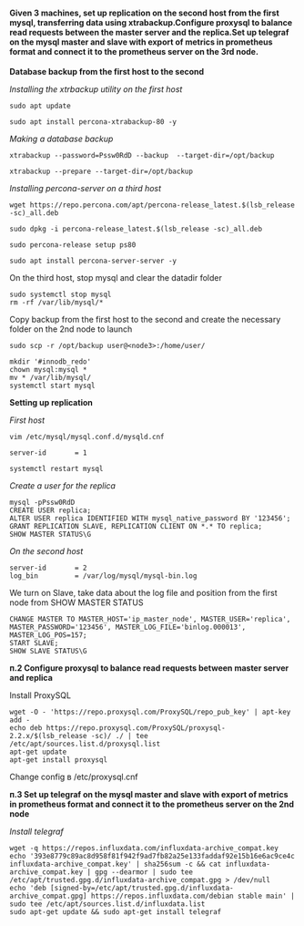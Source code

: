 #### Given 3 machines, set up replication on the second host from the first mysql, transferring data using xtrabackup.Configure proxysql to balance read requests between the master server and the replica.Set up telegraf on the mysql master and slave with export of metrics in prometheus format and connect it to the prometheus server on the 3rd node.

**Database backup from the first host to the second**

*Installing the xtrbackup utility on the first host*

`sudo apt update`

`sudo apt install percona-xtrabackup-80 -y`

*Making a database backup*

`xtrabackup --password=Pssw0RdD --backup  --target-dir=/opt/backup`

`xtrabackup --prepare --target-dir=/opt/backup`

*Installing percona-server on a third host*

`wget https://repo.percona.com/apt/percona-release_latest.$(lsb_release -sc)_all.deb`

`sudo dpkg -i percona-release_latest.$(lsb_release -sc)_all.deb`

`sudo percona-release setup ps80`

`sudo apt install percona-server-server -y`

On the third host, stop mysql and clear the datadir folder

```
sudo systemctl stop mysql
rm -rf /var/lib/mysql/*
```

Copy backup from the first host to the second and create the necessary folder on the 2nd node to launch

`sudo scp -r /opt/backup user@<node3>:/home/user/`

```
mkdir '#innodb_redo'
chown mysql:mysql *
mv * /var/lib/mysql/
systemctl start mysql
```

**Setting up replication**

*First host*

`vim /etc/mysql/mysql.conf.d/mysqld.cnf`

```
server-id       = 1
```
`systemctl restart mysql`

*Create a user for the replica*

```
mysql -pPssw0RdD
CREATE USER replica;
ALTER USER replica IDENTIFIED WITH mysql_native_password BY '123456';
GRANT REPLICATION SLAVE, REPLICATION CLIENT ON *.* TO replica;
SHOW MASTER STATUS\G
```

*On the second host*

```
server-id       = 2
log_bin         = /var/log/mysql/mysql-bin.log
```
We turn on Slave, take data about the log file and position from the first node from SHOW MASTER STATUS

```
CHANGE MASTER TO MASTER_HOST='ip_master_node', MASTER_USER='replica', MASTER_PASSWORD='123456', MASTER_LOG_FILE='binlog.000013', MASTER_LOG_POS=157;
START SLAVE;
SHOW SLAVE STATUS\G
```
**п.2 Configure proxysql to balance read requests between master server and replica**

Install ProxySQL

```
wget -O - 'https://repo.proxysql.com/ProxySQL/repo_pub_key' | apt-key add - 
echo deb https://repo.proxysql.com/ProxySQL/proxysql-2.2.x/$(lsb_release -sc)/ ./ | tee /etc/apt/sources.list.d/proxysql.list
apt-get update
apt-get install proxysql
```
Change config в /etc/proxysql.cnf

**п.3 Set up telegraf on the mysql master and slave with export of metrics in prometheus format and connect it to the prometheus server on the 2nd node**

*Install telegraf*

```
wget -q https://repos.influxdata.com/influxdata-archive_compat.key
echo '393e8779c89ac8d958f81f942f9ad7fb82a25e133faddaf92e15b16e6ac9ce4c influxdata-archive_compat.key' | sha256sum -c && cat influxdata-archive_compat.key | gpg --dearmor | sudo tee /etc/apt/trusted.gpg.d/influxdata-archive_compat.gpg > /dev/null
echo 'deb [signed-by=/etc/apt/trusted.gpg.d/influxdata-archive_compat.gpg] https://repos.influxdata.com/debian stable main' | sudo tee /etc/apt/sources.list.d/influxdata.list
sudo apt-get update && sudo apt-get install telegraf
```


